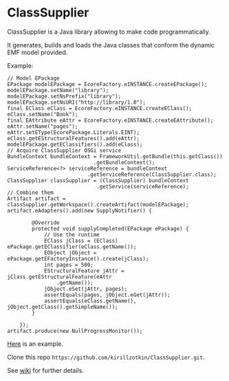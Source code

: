 ClassSupplier
===========

ClassSupplier is a Java library allowing to make code programmatically.  

It generates, builds and loads the Java classes that conform the dynamic EMF model provided.  


Example:  

    // Model EPackage
    EPackage modelEPackage = EcoreFactory.eINSTANCE.createEPackage();
    modelEPackage.setName("library");
    modelEPackage.setNsPrefix("library");
    modelEPackage.setNsURI("http://library/1.0");
    final EClass eClass = EcoreFactory.eINSTANCE.createEClass();
    eClass.setName("Book");
    final EAttribute eAttr = EcoreFactory.eINSTANCE.createEAttribute();
    eAttr.setName("pages");
    eAttr.setEType(EcorePackage.Literals.EINT);
    eClass.getEStructuralFeatures().add(eAttr);
    modelEPackage.getEClassifiers().add(eClass);
    // Acquire ClassSupplier OSGi service
    BundleContext bundleContext = FrameworkUtil.getBundle(this.getClass())
                                .getBundleContext();
    ServiceReference<?> serviceReference = bundleContext
                              .getServiceReference(ClassSupplier.class);
    ClassSupplier classSupplier = (ClassSupplier) bundleContext
                                 .getService(serviceReference);
    // Combine them
    Artifact artifact = classSupplier.getWorkspace().createArtifact(modelEPackage);
    artifact.eAdapters().add(new SupplyNotifier() {

            @Override
            protected void supplyCompleted(EPackage ePackage) {
                // Use the runtime
                EClass jClass = (EClass) ePackage.getEClassifier(eClass.getName());
                EObject jObject = ePackage.getEFactoryInstance().create(jClass); 
                int pages = 500;
                EStructuralFeature jAttr = jClass.getEStructuralFeature(eAttr
                    .getName());
                jObject.eSet(jAttr, pages);
                assertEquals(pages, jObject.eGet(jAttr));
                assertEquals(eClass.getName(), jObject.getClass().getSimpleName());  
            }

        });
    artifact.produce(new NullProgressMonitor());	
    
[Here](/org.classupplier.test/src/org/classupplier/test/ClassSupplierTests.java) is an example.  

Clone this repo ```https://github.com/kirillzotkin/ClassSupplier.git```.

See [wiki](https://github.com/kirillzotkin/ClassSupplier/wiki) for further details.

